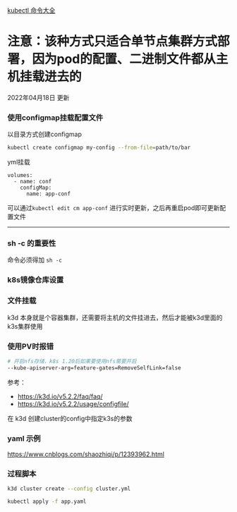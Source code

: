 [kubectl 命令大全](https://kubernetes.io/docs/reference/generated/kubectl/kubectl-commands#-em-configmap-em-)

# 注意：该种方式只适合单节点集群方式部署，因为pod的配置、二进制文件都从主机挂载进去的

2022年04月18日 更新

### 使用configmap挂载配置文件
以目录方式创建configmap
```bash
kubectl create configmap my-config --from-file=path/to/bar
```

yml挂载
```docker
volumes:
  - name: conf
    configMap:
      name: app-conf
```
可以通过`kubectl edit cm app-conf` 进行实时更新，之后再重启pod即可更新配置文件


---

###  sh -c 的重要性

命令必须得加  `sh -c`

### k8s镜像仓库设置



### 文件挂载
k3d 本身就是个容器集群，还需要将主机的文件挂进去，然后才能被k3d里面的k3s集群使用

### 使用PV时报错
```bash
# 开启nfs存储，k8s 1.20后如果要使用nfs需要开启
--kube-apiserver-arg=feature-gates=RemoveSelfLink=false 
```
参考：
- https://k3d.io/v5.2.2/faq/faq/
- https://k3d.io/v5.2.2/usage/configfile/

在 k3d 创建cluster的config中指定k3s的参数


### yaml 示例
https://www.cnblogs.com/shaozhiqi/p/12393962.html


### 过程脚本
```bash
k3d cluster create --config cluster.yml

kubectl apply -f app.yaml
```


